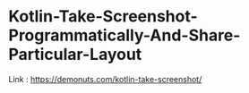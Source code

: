 # Kotlin-Take-Screenshot-Programmatically-And-Share-Particular-Layout
Link : https://demonuts.com/kotlin-take-screenshot/ 
